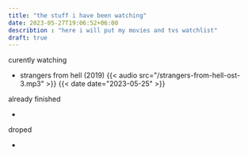 ```yaml
---
title: "the stuff i have been watching"
date: 2023-05-27T19:06:52+06:00
describtion : "here i will put my movies and tvs watchlist"
draft: true
---
```


curently watching

* strangers from hell (2019)
    {{< audio src="/strangers-from-hell-ost-3.mp3" >}}
    {{< date date="2023-05-25" >}}

already finished

* 

droped

* 